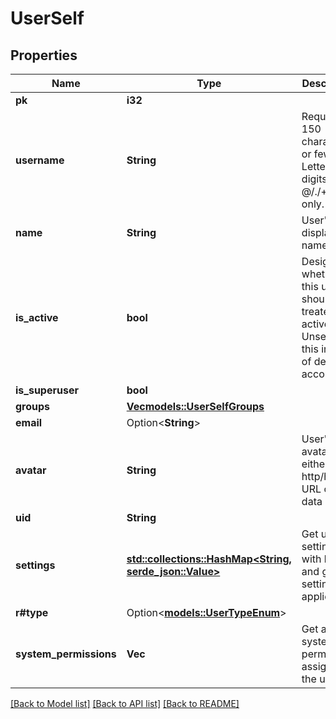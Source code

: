 # UserSelf

## Properties

Name | Type | Description | Notes
------------ | ------------- | ------------- | -------------
**pk** | **i32** |  | [readonly]
**username** | **String** | Required. 150 characters or fewer. Letters, digits and @/./+/-/_ only. | 
**name** | **String** | User's display name. | 
**is_active** | **bool** | Designates whether this user should be treated as active. Unselect this instead of deleting accounts. | [readonly]
**is_superuser** | **bool** |  | [readonly]
**groups** | [**Vec<models::UserSelfGroups>**](UserSelfGroups.md) |  | [readonly]
**email** | Option<**String**> |  | [optional]
**avatar** | **String** | User's avatar, either a http/https URL or a data URI | [readonly]
**uid** | **String** |  | [readonly]
**settings** | [**std::collections::HashMap<String, serde_json::Value>**](serde_json::Value.md) | Get user settings with brand and group settings applied | [readonly]
**r#type** | Option<[**models::UserTypeEnum**](UserTypeEnum.md)> |  | [optional]
**system_permissions** | **Vec<String>** | Get all system permissions assigned to the user | [readonly]

[[Back to Model list]](../README.md#documentation-for-models) [[Back to API list]](../README.md#documentation-for-api-endpoints) [[Back to README]](../README.md)


